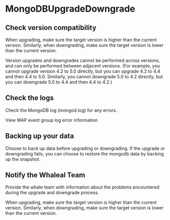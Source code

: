 # MongoDBUpgradeDowngrade

## Check version compatibility

When upgrading, make sure the target version is higher than the current version. Similarly, when downgrading, make sure the target version is lower than the current version.

Version upgrades and downgrades cannot be performed across versions, and can only be performed between adjacent versions.
(For example, you cannot upgrade version 4.2 to 5.0 directly, but you can upgrade 4.2 to 4.4 and then 4.4 to 5.0. Similarly, you cannot downgrade 5.0 to 4.2 directly, but you can downgrade 5.0 to 4.4 and then 4.4 to 4.2.)



## Check the logs

Check the MongoDB log (mongod.log) for any errors.

View WAP event group log error information



## Backing up your data

Choose to back up data before upgrading or downgrading. If the upgrade or downgrading fails, you can choose to restore the mongodb data by backing up the snapshot.



## Notify the Whaleal Team

Provide the whale team with information about the problems encountered during the upgrade and downgrade process.



When upgrading, make sure the target version is higher than the current version. Similarly, when downgrading, make sure the target version is lower than the current version.

